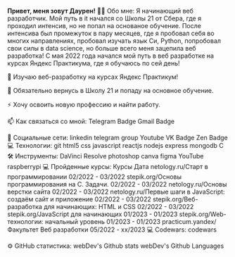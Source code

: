 **Привет, меня зовут Даурен!**
👨‍💻 Обо мне:
Я начинающий веб разработчик. Мой путь в it начался со Школы 21 от Сбера, где я проходил интенсив, но не попал на основаное обучение. После интенсива был промежуток в пару месяцев, где я пробовал себя во многих направлениях, пробовал изучать язык Си, Python, попробовал свои силы в data science, но больше всего меня зацепила веб разработка! С мая 2022 года начался мой путь в веб разработке на курсах Яндекс Практикума, где я обучаюсь по сей день!

🔭 Изучаю веб-разработку на курсах Яндекс Практикум!

🌱 Обязательно вернусь в Школу 21 и попаду на основное обучение.

⚡ Хочу освоить новую професcию и найти работу.

📫 Как связаться со мной: Telegram Badge Gmail Badge

🤝 Социальные сети:
linkedin telegram group Youtube VK Badge Zen Badge
💻 Технологии:
git  html5  css  javascript  reactjs  nodejs  express  mongodb  C 
🛠 Инструменты:
DaVinci Resolve  photoshop  canva  figma  YouTube  raspberrypi 
💻 Пройденные курсы:
Курсы	Дата
netology.ru/Старт в программировании	02/2022 - 03/2022
stepik.org/Основы программирования на C. Задачи.	02/2022 - 03/2022
netology.ru/Основы верстки сайта	02/2022 - 03/2022
netology.ru/Первые шаги в JavaScript: создаём сайт и приложение	02/2022 - 03/2022
stepik.org/Веб-разработка для начинающих: HTML и CSS	02/2022 - 03/2022
stepik.org/JavaScript для начинающих	01/2023 - 01/2023
stepik.org/Web-технологии: начальный уровень	01/2023 - 01/2023
practicum.yandex/Факультет Веб разработки	05/2022 - xx/2023
💻 Codewars:
codewars

⚙️ GitHub статистика:
webDev's Github stats	webDev's Github Languages
